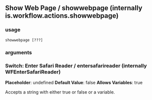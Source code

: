 
## Show Web Page / showwebpage (internally is.workflow.actions.showwebpage)

### usage
`showwebpage [???]`

### arguments
### Switch: Enter Safari Reader / entersafarireader (internally WFEnterSafariReader)
**Placeholder**: undefined
**Default Value**: false
**Allows Variables**: true


Accepts a string with either true or false
or a variable.
